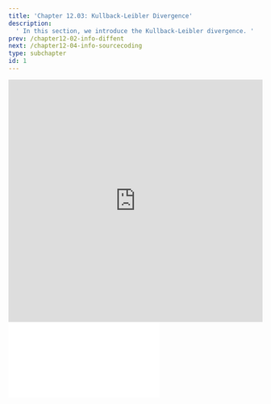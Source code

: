 ```yaml
---
title: 'Chapter 12.03: Kullback-Leibler Divergence'
description:
  ' In this section, we introduce the Kullback-Leibler divergence. '
prev: /chapter12-02-info-diffent
next: /chapter12-04-info-sourcecoding
type: subchapter
id: 1
---
```



<!-- Hier jetzt die neuen Links einpflegen -->


<exercise id="1" title="Video Lecture">
<iframe width="100%" height="480" src="https://www.youtube.com/embed/kC0XXQgC4_k" frameborder="0" allow="accelerometer; autoplay; encrypted-media; gyroscope; picture-in-picture" allowfullscreen></iframe>
</exercise>

<exercise id="2" title="Slides">
<object data="pdfs/12/slides-info-kl.pdf" type="application/pdf" style="width:100%;height:480px">
    <embed src="pdfs/12/slides-info-kl.pdf" type="application/pdf" />
</object>
</exercise>


